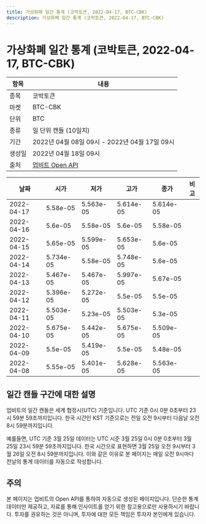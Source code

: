 ```yaml
---
title: 가상화폐 일간 통계 (코박토큰, 2022-04-17, BTC-CBK)
description: 가상화폐 일간 통계 (코박토큰, 2022-04-17, BTC-CBK)
---
```



가상화폐 일간 통계 (코박토큰, 2022-04-17, BTC-CBK)
===

|항목|내용|
|--|--|
|종목|코박토큰|
|마켓|BTC-CBK|
|단위|BTC|
|종류|일 단위 캔들 (10일치)|
|기간|2022년 04월 08일 09시 - 2022년 04월 17일 09시|
|생성일|2022년 04월 18일 09시|
|출처|[업비트 Open API](https://docs.upbit.com)|


|날짜|시가|저가|고가|종가|비고|
|--|--|--|--|--|--|
|2022-04-17|5.58e-05|5.563e-05|5.614e-05|5.614e-05|    |
|2022-04-16|5.6e-05|5.58e-05|5.6e-05|5.58e-05|    |
|2022-04-15|5.65e-05|5.599e-05|5.653e-05|5.6e-05|    |
|2022-04-14|5.734e-05|5.58e-05|5.748e-05|5.6e-05|    |
|2022-04-13|5.467e-05|5.467e-05|5.997e-05|5.67e-05|    |
|2022-04-12|5.396e-05|5.272e-05|5.5e-05|5.5e-05|    |
|2022-04-11|5.503e-05|5.23e-05|5.503e-05|5.3e-05|    |
|2022-04-10|5.675e-05|5.442e-05|5.675e-05|5.509e-05|    |
|2022-04-09|5.5e-05|5.419e-05|5.5e-05|5.48e-05|    |
|2022-04-08|5.55e-05|5.401e-05|5.628e-05|5.563e-05|    |


일간 캔들 구간에 대한 설명
---


업비트의 일간 캔들은 세계 협정시(UTC) 기준입니다. 
UTC 기준 0시 0분 0초부터 23시 59분 59초까지입니다. 
한국 시간인 KST 기준으로는 전일 오전 9시부터 다음날 오전 8시 59분까지입니다. 


예를들면, UTC 기준 3월 25일 데이터는 UTC 시준 3월 25일 0시 0분 0초부터 3월 25일 23시 59분 59초까지입니다. 
한국 시간으로 표현하면 3월 25일 오전 9시부터 3월 26일 오전 8시 59분까지입니다. 
이와 같은 이유로 본 페이지는 매일 오전 9시마다 전날의 통계 데이터를 자동으로 작성합니다. 


주의
---


본 페이지는 업비트의 Open API를 통하여 자동으로 생성된 페이지입니다. 
단순한 통계 데이터만 제공하고, 자료를 통해 인사이트를 얻기 위한 참고용으로만 사용하시기 바랍니다. 
투자를 권유하는 것은 아니며, 투자에 대한 모든 책임은 투자자 본인에게 있습니다. 
